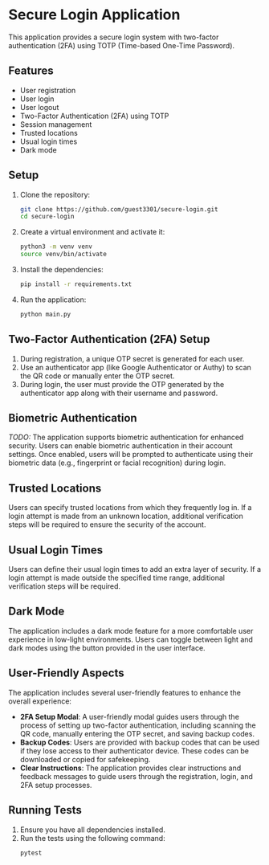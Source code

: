 # Secure Login Application

This application provides a secure login system with two-factor authentication (2FA) using TOTP (Time-based One-Time Password).

## Features

- User registration
- User login
- User logout
- Two-Factor Authentication (2FA) using TOTP
- Session management
- Trusted locations
- Usual login times
- Dark mode

## Setup

1. Clone the repository:
    ```bash
    git clone https://github.com/guest3301/secure-login.git
    cd secure-login
    ```

2. Create a virtual environment and activate it:
    ```bash
    python3 -m venv venv
    source venv/bin/activate
    ```

3. Install the dependencies:
    ```bash
    pip install -r requirements.txt
    ```

4. Run the application:
    ```bash
    python main.py
    ```

## Two-Factor Authentication (2FA) Setup

1. During registration, a unique OTP secret is generated for each user.
2. Use an authenticator app (like Google Authenticator or Authy) to scan the QR code or manually enter the OTP secret.
3. During login, the user must provide the OTP generated by the authenticator app along with their username and password.

## Biometric Authentication

_TODO:_ The application supports biometric authentication for enhanced security. Users can enable biometric authentication in their account settings. Once enabled, users will be prompted to authenticate using their biometric data (e.g., fingerprint or facial recognition) during login.

## Trusted Locations

Users can specify trusted locations from which they frequently log in. If a login attempt is made from an unknown location, additional verification steps will be required to ensure the security of the account.

## Usual Login Times

Users can define their usual login times to add an extra layer of security. If a login attempt is made outside the specified time range, additional verification steps will be required.

## Dark Mode

The application includes a dark mode feature for a more comfortable user experience in low-light environments. Users can toggle between light and dark modes using the button provided in the user interface.

## User-Friendly Aspects

The application includes several user-friendly features to enhance the overall experience:

- **2FA Setup Modal**: A user-friendly modal guides users through the process of setting up two-factor authentication, including scanning the QR code, manually entering the OTP secret, and saving backup codes.
- **Backup Codes**: Users are provided with backup codes that can be used if they lose access to their authenticator device. These codes can be downloaded or copied for safekeeping.
- **Clear Instructions**: The application provides clear instructions and feedback messages to guide users through the registration, login, and 2FA setup processes.

## Running Tests

1. Ensure you have all dependencies installed.
2. Run the tests using the following command:
    ```bash
    pytest
    ```
